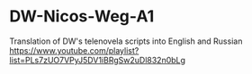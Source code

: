 # DW-Nicos-Weg-A1
Translation of DW's telenovela scripts into English and Russian https://www.youtube.com/playlist?list=PLs7zUO7VPyJ5DV1iBRgSw2uDl832n0bLg
